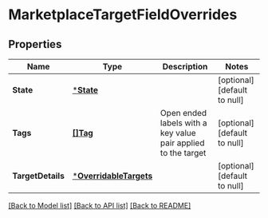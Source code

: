# MarketplaceTargetFieldOverrides

## Properties
Name | Type | Description | Notes
------------ | ------------- | ------------- | -------------
**State** | [***State**](State.md) |  | [optional] [default to null]
**Tags** | [**[]Tag**](Tag.md) | Open ended labels with a key value pair applied to the target | [optional] [default to null]
**TargetDetails** | [***OverridableTargets**](OverridableTargets.md) |  | [optional] [default to null]

[[Back to Model list]](../README.md#documentation-for-models) [[Back to API list]](../README.md#documentation-for-api-endpoints) [[Back to README]](../README.md)

